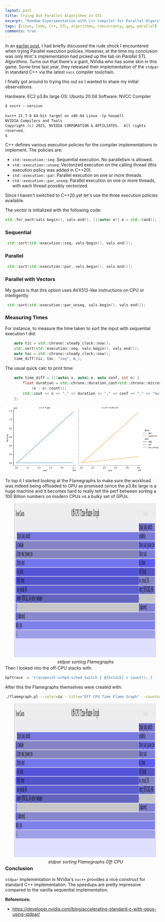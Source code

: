 ```yaml
---
layout: post
title: Trying Out Parallel Algorithms in STL
excerpt: "Random Experimentation with C++ Compiler for Parallel Algorithms"
tags: [Linux, Code, C++, STL, algorithms, concurrency, gpu, parallel]
comments: true
---
```

In an [earlier post](http://www.mycpu.org/parallel-stl-algos/), I had briefly
discussed the rude shock I encountered when trying Parallel execution
policies. However, at the time my conclusion was only `MSVC`'s implementation
had picked up the tab on *Parallel STL Algorithms*. Turns out that there's a
giant, NVidia who has some skin in this game. Some time last year, they released
their implementation of the `stdpar` in standard C++ via the latest `nvcc`
compiler toolchain.

I finally got around to trying this out so I wanted to share my initial observations.

Hardware: EC2 p3.8x large
OS: Ubuntu 20.04
Software:  NVCC Compiler

```
$ nvc++ --version

nvc++ 21.7-0 64-bit target on x86-64 Linux -tp haswell 
NVIDIA Compilers and Tools
Copyright (c) 2021, NVIDIA CORPORATION & AFFILIATES.  All rights reserved.
$
```

C++ defines various execution policies for the compiler implementations to
implement. The policies are:
+ `std::execution::seq`: Sequential execution. No parallelism is allowed.
+ `std::execution::unseq`: Vectorized execution on the calling thread (this execution policy was added in C++20).
+ `std::execution::par`: Parallel execution on one or more threads.
+ `std::execution::par_unseq`: Parallel execution on one or more threads, with each thread possibly vectorized.

Since I haven't switched to C++20 yet let's use the three execution policies available.

The vector is initialized with the following code:
```c++
std::for_each(vals.begin(), vals.end(), [](auto& e){ e = std::rand(); });
```

### Sequential
```c++
 std::sort(std::execution::seq, vals.begin(), vals.end());
```

### Parallel
```c++
 std::sort(std::execution::par, vals.begin(), vals.end());
```

### Parallel with Vectors
My guess is that this option uses AVX512-like instructions on CPU or
intelligently 

```c++
 std::sort(std::execution::par_unseq, vals.begin(), vals.end());
```

### Measuring Times
For instance, to measure the time taken to sort the input with sequential
execution I did:

```c++
    auto tic = std::chrono::steady_clock::now();
    std::sort(std::execution::seq, vals.begin(), vals.end());
    auto toc = std::chrono::steady_clock::now();
    time_diff(tic, toc, "seq", n_);
```

The usual quick calc to print time:

```c++
    auto time_diff = [](auto& s, auto& e, auto conf, int n) {
        float duration = std::chrono::duration_cast<std::chrono::microseconds>
	        (e - s).count();
        std::cout << n << "," << duration << "," << conf << "," << "multicore/gpu??" << std::endl;
    };
```

![Measured Times](/images/stdpar_times.png)

To top it I started looking at the Flamegraphs to make sure the workload was
indeed being offloaded to GPU as promised (since the p3.8x large is a huge
machine and it becomes hard to really tell the perf between sorting a 100 Billion
numbers on modern CPUs vs a bulky set of GPUs.


<div
style="float:right;padding-left:30px;padding-right:10px;padding-bottom:3px"><a
href="/images/gpu_sorting_on_cpu.svg"><img
src="/images/mlp_off_cpu_preview.png" width="600" height="500"
style="padding-bottom:3px"/></a><br><center><i>stdpar sorting Flamegraphs</i></center></div>


Then I looked into the off-CPU stacks with:
```bash
bpftrace -e 'tracepoint:sched:sched_switch { @[kstack] = count(); }'
```
After this the Flamegraphs themselves were created with: 
```bash
./flamegraph.pl --color=io --title="Off-CPU Time Flame Graph" --countname=us < gpu_sort_bpftrace.sc > gpu_offcpu_bpftrace.svg
```

<div
style="float:right;padding-left:30px;padding-right:10px;padding-bottom:3px"><a
href="/images/gpu_sorting_off_cpu.svg"><img
src="/images/mlp_off_cpu_preview.png" width="600" height="500"
style="padding-bottom:3px"/></a><br><center><i>stdpar sorting Flamegraphs Off-CPU</i></center></div>

### Conclusion
`stdpar` implementation in NVidia's `nvc++` provides a nice construct for
standard C++ implementation. The speedups are pretty impressive compared to the
vanilla sequential implementation.

**References:**
+ https://developer.nvidia.com/blog/accelerating-standard-c-with-gpus-using-stdpar/
